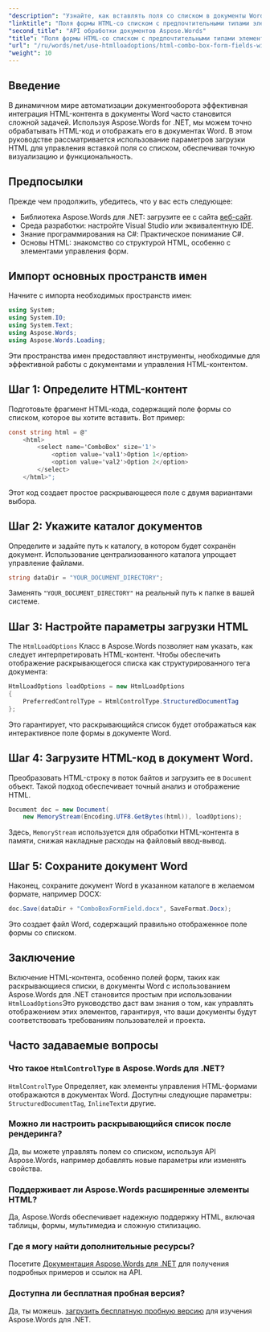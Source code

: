 ```yaml
---
"description": "Узнайте, как вставлять поля со списком в документы Word с помощью Aspose.Words for .NET. Это пошаговое руководство охватывает параметры загрузки HTML, предпочтительные типы элементов управления и расширенные советы по настройке для эффективной автоматизации работы с документами."
"linktitle": "Поля формы HTML-со списком с предпочтительными типами элементов управления"
"second_title": "API обработки документов Aspose.Words"
"title": "Поля формы HTML-со списком с предпочтительными типами элементов управления"
"url": "/ru/words/net/use-htmlloadoptions/html-combo-box-form-fields-with-preferred-control-types/"
"weight": 10
---
```


## Введение

В динамичном мире автоматизации документооборота эффективная интеграция HTML-контента в документы Word часто становится сложной задачей. Используя Aspose.Words for .NET, мы можем точно обрабатывать HTML-код и отображать его в документах Word. В этом руководстве рассматривается использование параметров загрузки HTML для управления вставкой поля со списком, обеспечивая точную визуализацию и функциональность.

## Предпосылки

Прежде чем продолжить, убедитесь, что у вас есть следующее:

- Библиотека Aspose.Words для .NET: загрузите ее с сайта [веб-сайт](https://releases.aspose.com/words/net/). 
- Среда разработки: настройте Visual Studio или эквивалентную IDE.  
- Знание программирования на C#: Практическое понимание C#.  
- Основы HTML: знакомство со структурой HTML, особенно с элементами управления форм.  

## Импорт основных пространств имен

Начните с импорта необходимых пространств имен:

```csharp
using System;
using System.IO;
using System.Text;
using Aspose.Words;
using Aspose.Words.Loading;
```

Эти пространства имен предоставляют инструменты, необходимые для эффективной работы с документами и управления HTML-контентом.

## Шаг 1: Определите HTML-контент

Подготовьте фрагмент HTML-кода, содержащий поле формы со списком, которое вы хотите вставить. Вот пример:

```csharp
const string html = @"
    <html>
        <select name='ComboBox' size='1'>
            <option value='val1'>Option 1</option>
            <option value='val2'>Option 2</option>
        </select>
    </html>";
```

Этот код создает простое раскрывающееся поле с двумя вариантами выбора.

## Шаг 2: Укажите каталог документов

Определите и задайте путь к каталогу, в котором будет сохранён документ. Использование централизованного каталога упрощает управление файлами.

```csharp
string dataDir = "YOUR_DOCUMENT_DIRECTORY";
```

Заменять `"YOUR_DOCUMENT_DIRECTORY"` на реальный путь к папке в вашей системе.

## Шаг 3: Настройте параметры загрузки HTML

The `HtmlLoadOptions` Класс в Aspose.Words позволяет нам указать, как следует интерпретировать HTML-контент. Чтобы обеспечить отображение раскрывающегося списка как структурированного тега документа:

```csharp
HtmlLoadOptions loadOptions = new HtmlLoadOptions
{
    PreferredControlType = HtmlControlType.StructuredDocumentTag
};
```

Это гарантирует, что раскрывающийся список будет отображаться как интерактивное поле формы в документе Word.

## Шаг 4: Загрузите HTML-код в документ Word.

Преобразовать HTML-строку в поток байтов и загрузить ее в `Document` объект. Такой подход обеспечивает точный анализ и отображение HTML.

```csharp
Document doc = new Document(
    new MemoryStream(Encoding.UTF8.GetBytes(html)), loadOptions);
```

Здесь, `MemoryStream` используется для обработки HTML-контента в памяти, снижая накладные расходы на файловый ввод-вывод.

## Шаг 5: Сохраните документ Word

Наконец, сохраните документ Word в указанном каталоге в желаемом формате, например DOCX:

```csharp
doc.Save(dataDir + "ComboBoxFormField.docx", SaveFormat.Docx);
```

Это создает файл Word, содержащий правильно отображенное поле формы со списком.

## Заключение

Включение HTML-контента, особенно полей форм, таких как раскрывающиеся списки, в документы Word с использованием Aspose.Words для .NET становится простым при использовании `HtmlLoadOptions`Это руководство даст вам знания о том, как управлять отображением этих элементов, гарантируя, что ваши документы будут соответствовать требованиям пользователей и проекта.

## Часто задаваемые вопросы

### Что такое `HtmlControlType` в Aspose.Words для .NET?
`HtmlControlType` Определяет, как элементы управления HTML-формами отображаются в документах Word. Доступны следующие параметры: `StructuredDocumentTag`, `InlineText`и другие.

### Можно ли настроить раскрывающийся список после рендеринга?
Да, вы можете управлять полем со списком, используя API Aspose.Words, например добавлять новые параметры или изменять свойства.

### Поддерживает ли Aspose.Words расширенные элементы HTML?
Да, Aspose.Words обеспечивает надежную поддержку HTML, включая таблицы, формы, мультимедиа и сложную стилизацию.

### Где я могу найти дополнительные ресурсы?
Посетите [Документация Aspose.Words для .NET](https://reference.aspose.com/words/net/) для получения подробных примеров и ссылок на API.

### Доступна ли бесплатная пробная версия?
Да, ты можешь. [загрузить бесплатную пробную версию](https://releases.aspose.com/) для изучения Aspose.Words для .NET.